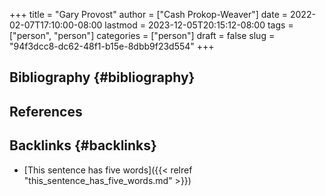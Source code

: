 +++
title = "Gary Provost"
author = ["Cash Prokop-Weaver"]
date = 2022-02-07T17:10:00-08:00
lastmod = 2023-12-05T20:15:12-08:00
tags = ["person", "person"]
categories = ["person"]
draft = false
slug = "94f3dcc8-dc62-48f1-b15e-8dbb9f23d554"
+++

## Bibliography {#bibliography}

## References

<style>.csl-entry{text-indent: -1.5em; margin-left: 1.5em;}</style><div class="csl-bib-body">
</div>


## Backlinks {#backlinks}

-   [This sentence has five words]({{< relref "this_sentence_has_five_words.md" >}})
